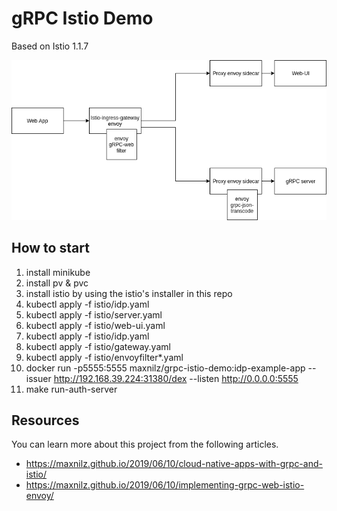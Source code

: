 # gRPC Istio Demo

Based on Istio 1.1.7

![Deployment Diagram](deployment.png?raw=true "Deployment Diagram")

## How to start

1. install minikube
2. install pv & pvc
3. install istio by using the istio's installer in this repo
4. kubectl apply -f istio/idp.yaml
5. kubectl apply -f istio/server.yaml
6. kubectl apply -f istio/web-ui.yaml
7. kubectl apply -f istio/idp.yaml
8. kubectl apply -f istio/gateway.yaml
9. kubectl apply -f istio/envoyfilter*.yaml
10. docker run -p5555:5555 maxnilz/grpc-istio-demo:idp-example-app --issuer http://192.168.39.224:31380/dex --listen http://0.0.0.0:5555
11. make run-auth-server

## Resources

You can learn more about this project from the following articles.

* https://maxnilz.github.io/2019/06/10/cloud-native-apps-with-grpc-and-istio/
* https://maxnilz.github.io/2019/06/10/implementing-grpc-web-istio-envoy/


